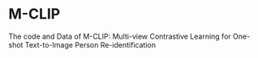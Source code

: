 # M-CLIP
The code and Data of M-CLIP: Multi-view Contrastive Learning for One-shot Text-to-Image Person Re-identification
